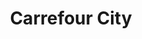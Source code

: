 ---
title: "Carrefour City"
url: /les-sables-dolonne/carrefour-city-quai-ernest-de-franqueville/
shop: supermarché
---